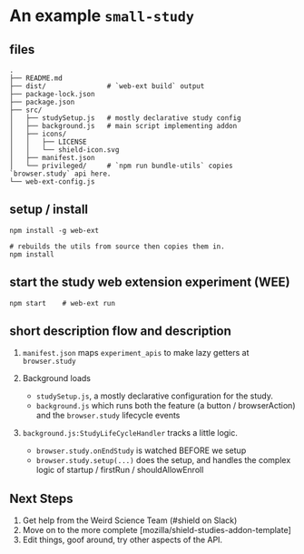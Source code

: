 # An example `small-study`

## files

```
.
├── README.md
├── dist/               # `web-ext build` output
├── package-lock.json
├── package.json
├── src/
│   ├── studySetup.js   # mostly declarative study config
│   ├── background.js   # main script implementing addon
│   ├── icons/
│   │   ├── LICENSE
│   │   └── shield-icon.svg
│   ├── manifest.json
│   └── privileged/     # `npm run bundle-utils` copies `browser.study` api here.
└── web-ext-config.js
```

## setup / install

```
npm install -g web-ext

# rebuilds the utils from source then copies them in.
npm install
```

## start the study web extension experiment (WEE)

```
npm start    # web-ext run
```

## short description flow and description

1.  `manifest.json` maps `experiment_apis` to make lazy getters at `browser.study`
2.  Background loads

    * `studySetup.js`, a mostly declarative configuration for the study.
    * `background.js` which runs both the feature (a button / browserAction) and the `browser.study` lifecycle events

3.  `background.js:StudyLifeCycleHandler` tracks a little logic.

    * `browser.study.onEndStudy` is watched BEFORE we setup
    * `browser.study.setup(...)` does the setup, and handles the complex logic of startup / firstRun / shouldAllowEnroll

## Next Steps

1.  Get help from the Weird Science Team (#shield on Slack)
2.  Move on to the more complete [mozilla/shield-studies-addon-template]
3.  Edit things, goof around, try other aspects of the API.
